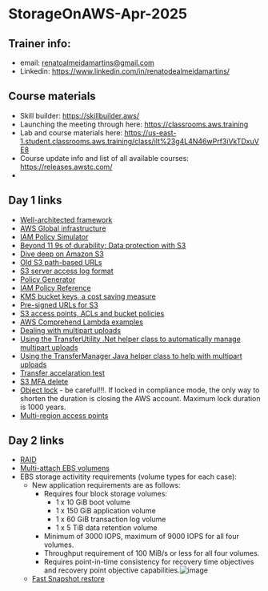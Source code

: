 # StorageOnAWS-Apr-2025

## Trainer info:
- email: renatoalmeidamartins@gmail.com
- Linkedin: https://www.linkedin.com/in/renatodealmeidamartins/

## Course materials
- Skill builder: https://skillbuilder.aws/
- Launching the meeting through here: https://classrooms.aws.training
- Lab and course materials here: https://us-east-1.student.classrooms.aws.training/class/ilt%23g4L4N46wPrf3iVkTDxuVE8
- Course update info and list of all available courses: https://releases.awstc.com/
- 
## Day 1 links
- [Well-architected framework](https://aws.amazon.com/architecture/well-architected/?wa-lens-whitepapers.sort-by=item.additionalFields.sortDate&wa-lens-whitepapers.sort-order=desc&wa-guidance-whitepapers.sort-by=item.additionalFields.sortDate&wa-guidance-whitepapers.sort-order=desc)
- [AWS Global infrastructure](https://aws.amazon.com/about-aws/global-infrastructure/?p=ngi&loc=1)
- [IAM Policy Simulator](https://policysim.aws.amazon.com/)
- [Beyond 11 9s of durability: Data protection with S3](https://www.youtube.com/watch?v=XyRdMT4zUrA)
- [Dive deep on Amazon S3](https://www.youtube.com/watch?v=sYDJYqvNeXU)
- [Old S3 path-based URLs](https://aws.amazon.com/blogs/aws/amazon-s3-path-deprecation-plan-the-rest-of-the-story/)
- [S3 server access log format](https://docs.aws.amazon.com/AmazonS3/latest/userguide/LogFormat.html#log-record-fields)
- [Policy Generator](https://awspolicygen.s3.amazonaws.com/policygen.html)
- [IAM Policy Reference](https://docs.aws.amazon.com/IAM/latest/UserGuide/reference_policies.html)
- [KMS bucket keys, a cost saving measure](https://docs.aws.amazon.com/AmazonS3/latest/userguide/bucket-key.html)
- [Pre-signed URLs for S3](https://docs.aws.amazon.com/cli/latest/reference/s3/presign.html)
- [S3 access points, ACLs and bucket policies](https://aws.amazon.com/blogs/security/iam-policies-and-bucket-policies-and-acls-oh-my-controlling-access-to-s3-resources/)
- [AWS Comprehend Lambda examples](https://github.com/aws-samples/amazon-comprehend-s3-object-lambda-functions/tree/main)
- [Dealing with multipart uploads](https://docs.aws.amazon.com/AmazonS3/latest/userguide/mpuoverview.html)
- [Using the TransferUtility .Net helper class to automatically manage multipart uploads](https://docs.aws.amazon.com/AmazonS3/latest/userguide/HLuploadDirDotNet.html)
- [Using the TransferManager Java helper class to help with multipart uploads](https://sdk.amazonaws.com/java/api/latest/software/amazon/awssdk/transfer/s3/S3TransferManager.html)
- [Transfer accelaration test](https://s3-accelerate-speedtest.s3-accelerate.amazonaws.com/en/accelerate-speed-comparsion.html)
- [S3 MFA delete](https://docs.aws.amazon.com/AmazonS3/latest/userguide/MultiFactorAuthenticationDelete.html?icmpid=docs_amazons3_console)
- [Object lock](https://docs.aws.amazon.com/AmazonS3/latest/userguide/object-lock.html) - be careful!!!. If locked in compliance mode, the only way to shorten the duration is closing the AWS account. Maximum lock duration is 1000 years.
- [Multi-region access points](docs.aws.amazon.com/AmazonS3/latest/userguide/MultiRegionAccessPoints.html)

## Day 2 links
- [RAID](https://en.wikipedia.org/wiki/RAID)
- [Multi-attach EBS volumens](https://docs.aws.amazon.com/ebs/latest/userguide/ebs-volumes-multi.html)
- EBS storage activitity requirements (volume types for each case):
  - New application requirements are as follows:
    - Requires four block storage volumes:
      - 1 x 10 GiB boot volume
      - 1 x 150 GiB application volume
      - 1 x 60 GiB transaction log volume
      - 1 x 5 TiB data retention volume
    - Minimum of 3000 IOPS, maximum of 9000 IOPS for all four volumes.
    - Throughput requirement of 100 MiB/s or less for all four volumes.
    - Requires point-in-time consistency for recovery time objectives and recovery point objective capabilities.![image](https://github.com/user-attachments/assets/636749ab-610a-440b-9924-fbd28bd693a3)
  - [Fast Snapshot restore](https://docs.aws.amazon.com/ebs/latest/userguide/ebs-fast-snapshot-restore.html)
